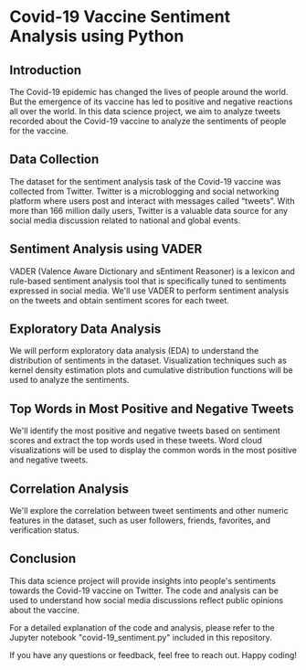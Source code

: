 # Covid-19 Vaccine Sentiment Analysis using Python

## Introduction
The Covid-19 epidemic has changed the lives of people around the world. But the emergence of its vaccine has led to positive and negative reactions all over the world. In this data science project, we aim to analyze tweets recorded about the Covid-19 vaccine to analyze the sentiments of people for the vaccine.

## Data Collection
The dataset for the sentiment analysis task of the Covid-19 vaccine was collected from Twitter. Twitter is a microblogging and social networking platform where users post and interact with messages called “tweets”. With more than 166 million daily users, Twitter is a valuable data source for any social media discussion related to national and global events.

## Sentiment Analysis using VADER
VADER (Valence Aware Dictionary and sEntiment Reasoner) is a lexicon and rule-based sentiment analysis tool that is specifically tuned to sentiments expressed in social media. We'll use VADER to perform sentiment analysis on the tweets and obtain sentiment scores for each tweet.

## Exploratory Data Analysis
We will perform exploratory data analysis (EDA) to understand the distribution of sentiments in the dataset. Visualization techniques such as kernel density estimation plots and cumulative distribution functions will be used to analyze the sentiments.

## Top Words in Most Positive and Negative Tweets
We'll identify the most positive and negative tweets based on sentiment scores and extract the top words used in these tweets. Word cloud visualizations will be used to display the common words in the most positive and negative tweets.

## Correlation Analysis
We'll explore the correlation between tweet sentiments and other numeric features in the dataset, such as user followers, friends, favorites, and verification status.

## Conclusion
This data science project will provide insights into people's sentiments towards the Covid-19 vaccine on Twitter. The code and analysis can be used to understand how social media discussions reflect public opinions about the vaccine.

For a detailed explanation of the code and analysis, please refer to the Jupyter notebook "covid-19_sentiment.py" included in this repository.

If you have any questions or feedback, feel free to reach out. Happy coding!
